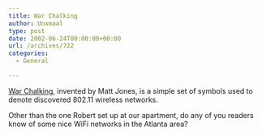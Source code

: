 ```yaml
---
title: War Chalking
author: Unxmaal
type: post
date: 2002-06-24T00:00:00+00:00
url: /archives/722
categories:
  - General

---
```

[War Chalking][1], invented by Matt Jones, is a simple set of symbols used to denote discovered 802.11 wireless networks.

Other than the one Robert set up at our apartment, do any of you readers know of some nice WiFi networks in the Atlanta area?

 [1]: http://www.blackbeltjones.com/warchalking/